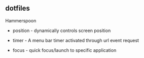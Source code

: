 ## dotfiles

Hammerspoon

* position - dynamically controls screen position

* timer - A menu bar timer activated through url event request

* focus - quick focus/launch to specific application